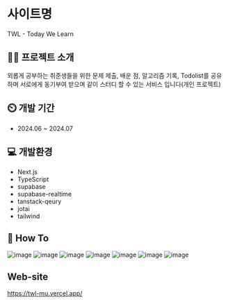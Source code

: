 # 사이트명
TWL - Today We Learn

## 👩‍💻 프로젝트 소개
외롭게 공부하는 취준생들을 위한 문제 제출, 배운 점, 알고리즘 기록, Todolist를 공유하며 서로에게 동기부여 받으며 같이 스터디 할 수 있는 서비스 입니다(개인 프로젝트)

## ⏲️ 개발 기간
- 2024.06 ~ 2024.07

## 💻 개발환경
- Next.js
- TypeScript
- supabase
- supabase-realtime
- tanstack-qeury
- jotai
- tailwind

## 📌 How To
![image](https://github.com/user-attachments/assets/2ac2f4e5-b4c7-4e33-9bed-39d0f1f3b3df)
![image](https://github.com/user-attachments/assets/c5f87711-3114-4e88-8808-9012b7a3c554)
![image](https://github.com/user-attachments/assets/65ff7b1f-c2e3-4f6b-9b7e-eed1a4d248f1)
![image](https://github.com/user-attachments/assets/6640ed4d-29d5-4d5d-bce4-a6eecc7b9f8f)
![image](https://github.com/user-attachments/assets/34d3cbcd-08a1-4307-9247-065a468029d0)
![image](https://github.com/user-attachments/assets/57ef45d5-e18a-4083-86e4-febfaa2c3442)
![image](https://github.com/user-attachments/assets/f726703d-cf33-47bf-a398-f08a66d83f66)

## Web-site
https://twl-mu.vercel.app/

